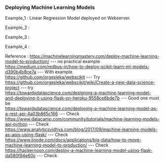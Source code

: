 ### Deploying Machine Learning Models

Example_1 : Linear Regression Model deployed on Webserver.

Example_2 : 

Example_3 :

Example_4 : 



Reference : 
https://machinelearningmastery.com/deploy-machine-learning-model-to-production/  ---  no practical example <br />
https://medium.com/redbus-in/how-to-deploy-scikit-learn-ml-models-d390b4b8ce7a   ---  With example <br />
https://github.com/orgesleka/webscikit  --- Try <br />
https://github.com/orgesleka/webscikit/wiki/Create-a-new-data-science-project    ---  try <br />
https://towardsdatascience.com/designing-a-machine-learning-model-and-deploying-it-using-flask-on-heroku-9558ce6bde7b   ---  Good one must be <br />
https://towardsdatascience.com/deploying-a-machine-learning-model-as-a-rest-api-4a03b865c166				---  Check <br />
https://www.datacamp.com/community/tutorials/machine-learning-models-api-python						---  Check <br />
https://www.analyticsvidhya.com/blog/2017/09/machine-learning-models-as-apis-using-flask/				---  Check <br />
https://www.linode.com/docs/applications/big-data/how-to-move-machine-learning-model-to-production/			---  Check <br />
https://hackernoon.com/deploy-a-machine-learning-model-using-flask-da580f84e60c						---  Check <br />


